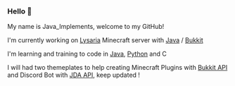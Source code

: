 ### Hello 👋 
My name is Java_Implements, welcome to my GitHub!


I'm currently working on [Lysaria](https://lysaria.fr) Minecraft server with [Java](https://www.java.com/) / [Bukkit](https://bukkit.org/) 

I'm learning and training to code in [Java](https://www.java.com/), [Python](https://www.python.org/) and C

I will had two themeplates to help creating Minecraft Plugins with [Bukkit API](https://bukkit.org/) and Discord Bot with [JDA API](https://github.com/DV8FromTheWorld/JDA), keep updated !
<!--
**JavaImplements/JavaImplements** is a ✨ _special_ ✨ repository because its `README.md` (this file) appears on your GitHub profile.

Here are some ideas to get you started:

- 🔭 I’m currently working on ...
- 🌱 I’m currently learning ...
- 👯 I’m looking to collaborate on ...
- 🤔 I’m looking for help with ...
- 💬 Ask me about ...
- 📫 How to reach me: ...
- 😄 Pronouns: ...
- ⚡ Fun fact: ...
-->
